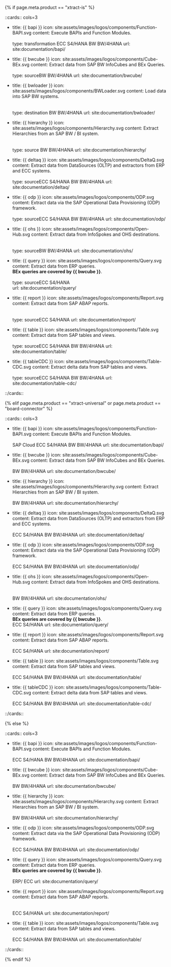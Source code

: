 {% if page.meta.product == "xtract-is" %}

::cards:: cols=3

- title: {{ bapi }}
  icon: site:assets/images/logos/components/Function-BAPI.svg
  content: Execute BAPIs and Function Modules. <br> <br> <span class="keyword">type&#58; transformation</span> <span class="keyword">ECC</span> <span class="keyword">S4/HANA</span> <span class="keyword">BW</span> <span class="keyword">BW/4HANA</span>
  url: site:documentation/bapi/
  
- title: {{ bwcube }}
  icon: site:assets/images/logos/components/Cube-BEx.svg
  content: Extract data from SAP BW InfoCubes and BEx Queries.<br> <br><span class="keyword">type&#58; source</span><span class="keyword">BW</span> <span class="keyword">BW/4HANA</span> 
  url: site:documentation/bwcube/
  
- title: {{ bwloader }}
  icon: site:assets/images/logos/components/BWLoader.svg
  content: Load data into SAP BW systems. <br> <br> <br> <span class="keyword">type&#58; destination</span> <span class="keyword">BW</span> <span class="keyword">BW/4HANA</span>
  url: site:documentation/bwloader/

- title: {{ hierarchy }}
  icon: site:assets/images/logos/components/Hierarchy.svg
  content: Extract Hierarchies from an SAP BW / BI system. <br> <br> <br> <span class="keyword">type&#58; source</span> <span class="keyword">BW</span> <span class="keyword">BW/4HANA</span>
  url: site:documentation/hierarchy/
  
- title: {{ deltaq }}
  icon: site:assets/images/logos/components/DeltaQ.svg
  content: Extract data from DataSources (OLTP) and extractors from ERP and ECC systems.<br><br><span class="keyword">type&#58; source</span><span class="keyword">ECC</span> <span class="keyword">S4/HANA</span> <span class="keyword">BW</span> <span class="keyword">BW/4HANA</span> 
  url: site:documentation/deltaq/

- title: {{ odp }}
  icon: site:assets/images/logos/components/ODP.svg
  content: Extract data via the SAP Operational Data Provisioning (ODP) framework.<br> <br> <span class="keyword">type&#58; source</span><span class="keyword">ECC</span> <span class="keyword">S4/HANA</span> <span class="keyword">BW</span> <span class="keyword">BW/4HANA</span>
  url: site:documentation/odp/
  
- title: {{ ohs }}
  icon: site:assets/images/logos/components/Open-Hub.svg
  content: Extract data from InfoSpokes and OHS destinations.<br> <br> <br><span class="keyword">type&#58; source</span><span class="keyword">BW</span> <span class="keyword">BW/4HANA</span> 
  url: site:documentation/ohs/
  
- title: {{ query }}
  icon: site:assets/images/logos/components/Query.svg
  content: Extract data from ERP queries. <br>**BEx queries are covered by {{ bwcube }}**.<br> <br><span class="keyword">type&#58; source</span><span class="keyword">ECC</span> <span class="keyword">S4/HANA</span>  
  url: site:documentation/query/

- title: {{ report }}
  icon: site:assets/images/logos/components/Report.svg
  content: Extract data from SAP ABAP reports.<br> <br> <br><span class="keyword">type&#58; source</span><span class="keyword">ECC</span> <span class="keyword">S4/HANA</span> 
  url: site:documentation/report/
  
- title: {{ table }}
  icon: site:assets/images/logos/components/Table.svg
  content: Extract data from SAP tables and views. <br> <br><span class="keyword">type&#58; source</span><span class="keyword">ECC</span> <span class="keyword">S4/HANA</span> <span class="keyword">BW</span> <span class="keyword">BW/4HANA</span> 
  url: site:documentation/table/

- title: {{ tableCDC }}
  icon: site:assets/images/logos/components/Table-CDC.svg
  content:  Extract delta data from SAP tables and views.<br> <br> <span class="keyword">type&#58; source</span><span class="keyword">ECC</span> <span class="keyword">S4/HANA</span> <span class="keyword">BW</span> <span class="keyword">BW/4HANA</span>
  url: site:documentation/table-cdc/

::/cards::

{% elif page.meta.product == "xtract-universal" or page.meta.product == "board-connector" %}

::cards:: cols=3

- title: {{ bapi }}
  icon: site:assets/images/logos/components/Function-BAPI.svg
  content: Execute BAPIs and Function Modules. <br> <br> <span class="keyword">SAP Cloud</span> <span class="keyword">ECC</span> <span class="keyword">S4/HANA</span> <span class="keyword">BW</span> <span class="keyword">BW/4HANA</span>
  url: site:documentation/bapi/
  
- title: {{ bwcube }}
  icon: site:assets/images/logos/components/Cube-BEx.svg
  content: Extract data from SAP BW InfoCubes and BEx Queries. <br> <br><span class="keyword">BW</span> <span class="keyword">BW/4HANA</span>
  url: site:documentation/bwcube/

- title: {{ hierarchy }}
  icon: site:assets/images/logos/components/Hierarchy.svg
  content: Extract Hierarchies from an SAP BW / BI system. <br> <br> <span class="keyword">BW</span> <span class="keyword">BW/4HANA</span>
  url: site:documentation/hierarchy/
  
- title: {{ deltaq }}
  icon: site:assets/images/logos/components/DeltaQ.svg
  content: Extract data from DataSources (OLTP) and extractors from ERP and ECC systems. <br> <br><span class="keyword">ECC</span> <span class="keyword">S4/HANA</span> <span class="keyword">BW</span> <span class="keyword">BW/4HANA</span>
  url: site:documentation/deltaq/

- title: {{ odp }}
  icon: site:assets/images/logos/components/ODP.svg
  content: Extract data via the SAP Operational Data Provisioning (ODP) framework. <br> <br> <span class="keyword">ECC</span> <span class="keyword">S4/HANA</span> <span class="keyword">BW</span> <span class="keyword">BW/4HANA</span>
  url: site:documentation/odp/
  
- title: {{ ohs }}
  icon: site:assets/images/logos/components/Open-Hub.svg
  content: Extract data from InfoSpokes and OHS destinations. <br> <br> <br><span class="keyword">BW</span> <span class="keyword">BW/4HANA</span>
  url: site:documentation/ohs/
  
- title: {{ query }}
  icon: site:assets/images/logos/components/Query.svg
  content: Extract data from ERP queries. <br>**BEx queries are covered by {{ bwcube }}**. <br>  <span class="keyword">ECC</span> <span class="keyword">S4/HANA</span>
  url: site:documentation/query/

- title: {{ report }}
  icon: site:assets/images/logos/components/Report.svg
  content: Extract data from SAP ABAP reports. <br> <br> <span class="keyword">ECC</span> <span class="keyword">S4/HANA</span> 
  url: site:documentation/report/
  
- title: {{ table }}
  icon: site:assets/images/logos/components/Table.svg
  content: Extract data from SAP tables and views. <br> <br> <span class="keyword">ECC</span> <span class="keyword">S4/HANA</span> <span class="keyword">BW</span> <span class="keyword">BW/4HANA</span>
  url: site:documentation/table/

- title: {{ tableCDC }}
  icon: site:assets/images/logos/components/Table-CDC.svg
  content:  Extract delta data from SAP tables and views. <br> <br> <span class="keyword">ECC</span> <span class="keyword">S4/HANA</span> <span class="keyword">BW</span> <span class="keyword">BW/4HANA</span>
  url: site:documentation/table-cdc/

::/cards::

{% else %}

::cards:: cols=3

- title: {{ bapi }}
  icon: site:assets/images/logos/components/Function-BAPI.svg
  content: Execute BAPIs and Function Modules. <br> <br> <span class="keyword">ECC</span> <span class="keyword">S4/HANA</span> <span class="keyword">BW</span> <span class="keyword">BW/4HANA</span>
  url: site:documentation/bapi/
  
- title: {{ bwcube }}
  icon: site:assets/images/logos/components/Cube-BEx.svg
  content: Extract data from SAP BW InfoCubes and BEx Queries. <br> <br><span class="keyword">BW</span> <span class="keyword">BW/4HANA</span>
  url: site:documentation/bwcube/

- title: {{ hierarchy }}
  icon: site:assets/images/logos/components/Hierarchy.svg
  content: Extract Hierarchies from an SAP BW / BI system. <br> <br> <span class="keyword">BW</span> <span class="keyword">BW/4HANA</span>
  url: site:documentation/hierarchy/

- title: {{ odp }}
  icon: site:assets/images/logos/components/ODP.svg
  content: Extract data via the SAP Operational Data Provisioning (ODP) framework. <br> <br><span class="keyword">ECC</span> <span class="keyword">S4/HANA</span> <span class="keyword">BW</span> <span class="keyword">BW/4HANA</span>
  url: site:documentation/odp/

- title: {{ query }}
  icon: site:assets/images/logos/components/Query.svg
  content: Extract data from ERP queries. <br>**BEx queries are covered by {{ bwcube }}**. <br> <br> <span class="keyword">ERP/ ECC</span>
  url: site:documentation/query/

- title: {{ report }}
  icon: site:assets/images/logos/components/Report.svg
  content: Extract data from SAP ABAP reports. <br> <br> <br> <span class="keyword">ECC</span> <span class="keyword">S4/HANA</span> 
  url: site:documentation/report/
  
- title: {{ table }}
  icon: site:assets/images/logos/components/Table.svg
  content: Extract data from SAP tables and views. <br> <br> <span class="keyword">ECC</span> <span class="keyword">S4/HANA</span> <span class="keyword">BW</span> <span class="keyword">BW/4HANA</span>
  url: site:documentation/table/

::/cards::

{% endif %}